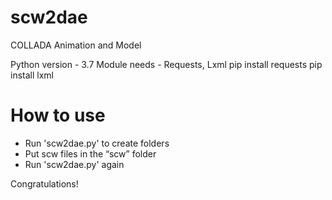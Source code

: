 # scw2dae
COLLADA Animation and Model

Python version - 3.7
Module needs - Requests, Lxml
pip install requests
pip install lxml

# How to use
- Run 'scw2dae.py' to create folders
- Put scw files in the “scw” folder
- Run 'scw2dae.py' again

<P> Congratulations! </ P>
